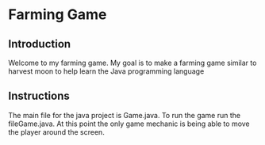 # Farming Game

## Introduction

Welcome to my farming game. My goal is to make a farming game similar to harvest moon to help learn the Java programming language

## Instructions

The main file for the java project is Game.java. To run the game run the fileGame.java. At this point the only game mechanic is being able to move the player around the screen.

